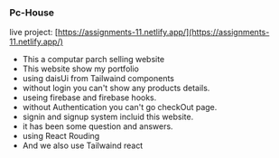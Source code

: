 ### Pc-House

live project: [https://assignments-11.netlify.app/](https://assignments-11.netlify.app/)
* This a computar parch selling website
* This website show my portfolio
* using daisUi from Tailwaind components
* without login you can't show any products details. 
* useing firebase and firebase hooks.
* without Authentication you can't go checkOut page.
* signin  and   signup system incluid this website.
* it has been some question and answers.
* using React Rouding
* And we also use Tailwaind react 